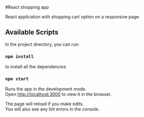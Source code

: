 #React shopping app

React application with shopping cart option on a responsive page  

## Available Scripts

In the project directory, you can run:

### `npm install`

to install all the dependencies

### `npm start`

Runs the app in the development mode.\
Open [http://localhost:3000](http://localhost:3000) to view it in the browser.

The page will reload if you make edits.\
You will also see any lint errors in the console.
